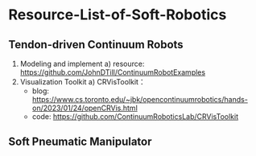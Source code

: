 # Resource-List-of-Soft-Robotics

## Tendon-driven Continuum Robots

1. Modeling and implement
	a) resource: https://github.com/JohnDTill/ContinuumRobotExamples
2. Visualization Toolkit
	a) CRVisToolkit：
	- blog: https://www.cs.toronto.edu/~jbk/opencontinuumrobotics/hands-on/2023/01/24/openCRVis.html
	- code: https://github.com/ContinuumRoboticsLab/CRVisToolkit

## Soft Pneumatic Manipulator



